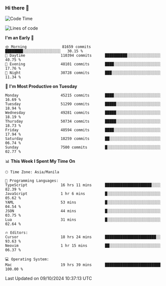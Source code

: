 ### Hi there 👋

<!--START_SECTION:waka-->
![Code Time](http://img.shields.io/badge/Code%20Time-5%2C631%20hrs%2045%20mins-blue)

![Lines of code](https://img.shields.io/badge/From%20Hello%20World%20I%27ve%20Written-120.0%20million%20lines%20of%20code-blue)

**I'm an Early 🐤** 

```text
🌞 Morning                81659 commits       ████████░░░░░░░░░░░░░░░░░   30.15 % 
🌆 Daytime                110394 commits      ██████████░░░░░░░░░░░░░░░   40.75 % 
🌃 Evening                48101 commits       ████░░░░░░░░░░░░░░░░░░░░░   17.76 % 
🌙 Night                  30728 commits       ███░░░░░░░░░░░░░░░░░░░░░░   11.34 % 
```
📅 **I'm Most Productive on Tuesday** 

```text
Monday                   45215 commits       ████░░░░░░░░░░░░░░░░░░░░░   16.69 % 
Tuesday                  51299 commits       █████░░░░░░░░░░░░░░░░░░░░   18.94 % 
Wednesday                49281 commits       █████░░░░░░░░░░░░░░░░░░░░   18.19 % 
Thursday                 50734 commits       █████░░░░░░░░░░░░░░░░░░░░   18.73 % 
Friday                   48594 commits       ████░░░░░░░░░░░░░░░░░░░░░   17.94 % 
Saturday                 18259 commits       ██░░░░░░░░░░░░░░░░░░░░░░░   06.74 % 
Sunday                   7500 commits        █░░░░░░░░░░░░░░░░░░░░░░░░   02.77 % 
```


📊 **This Week I Spent My Time On** 

```text
🕑︎ Time Zone: Asia/Manila

💬 Programming Languages: 
TypeScript               16 hrs 11 mins      █████████████████████░░░░   82.39 % 
JavaScript               1 hr 6 mins         █░░░░░░░░░░░░░░░░░░░░░░░░   05.62 % 
YAML                     53 mins             █░░░░░░░░░░░░░░░░░░░░░░░░   04.54 % 
JSON                     44 mins             █░░░░░░░░░░░░░░░░░░░░░░░░   03.75 % 
Lua                      31 mins             █░░░░░░░░░░░░░░░░░░░░░░░░   02.64 % 

🔥 Editors: 
Cursor                   18 hrs 24 mins      ███████████████████████░░   93.63 % 
Neovim                   1 hr 15 mins        ██░░░░░░░░░░░░░░░░░░░░░░░   06.37 % 

💻 Operating System: 
Mac                      19 hrs 39 mins      █████████████████████████   100.00 % 
```


 Last Updated on 09/10/2024 10:37:13 UTC
<!--END_SECTION:waka-->


<!--
**rad182/rad182** is a ✨ _special_ ✨ repository because its `README.md` (this file) appears on your GitHub profile.

Here are some ideas to get you started:

- 🔭 I’m currently working on ...
- 🌱 I’m currently learning ...
- 👯 I’m looking to collaborate on ...
- 🤔 I’m looking for help with ...
- 💬 Ask me about ...
- 📫 How to reach me: ...
- 😄 Pronouns: ...
- ⚡ Fun fact: ...
-->
